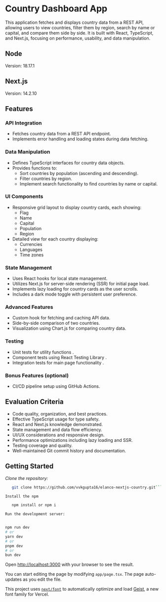 # Country Dashboard App

This application fetches and displays country data from a REST API, allowing users to view countries, filter them by region, search by name or capital, and compare them side by side. It is built with React, TypeScript, and Next.js, focusing on performance, usability, and data manipulation.

## Node
Version: 18.17.1

## Next.js
Version: 14.2.10

## Features

### API Integration

- Fetches country data from a REST API endpoint.
- Implements error handling and loading states during data fetching.

### Data Manipulation

- Defines TypeScript interfaces for country data objects.
- Provides functions to:
  - Sort countries by population (ascending and descending).
  - Filter countries by region.
  - Implement search functionality to find countries by name or capital.

### UI Components

- Responsive grid layout to display country cards, each showing:
  - Flag
  - Name
  - Capital
  - Population
  - Region
- Detailed view for each country displaying:
  - Currencies
  - Languages
  - Time zones

### State Management

- Uses React hooks for local state management.
- Utilizes Next.js for server-side rendering (SSR) for initial page load.
- Implements lazy loading for country cards as the user scrolls.
- Includes a dark mode toggle with persistent user preference.

### Advanced Features

- Custom hook for fetching and caching API data.
- Side-by-side comparison of two countries.
- Visualization using Chart.js for comparing country data.

### Testing

- Unit tests for utility functions .
- Component tests using React Testing Library .
- Integration tests for main page functionality .

### Bonus Features (optional)

- CI/CD pipeline setup using GitHub Actions.

## Evaluation Criteria

- Code quality, organization, and best practices.
- Effective TypeScript usage for type safety.
- React and Next.js knowledge demonstrated.
- State management and data flow efficiency.
- UI/UX considerations and responsive design.
- Performance optimizations including lazy loading and SSR.
- Testing coverage and quality.
- Well-maintained Git commit history and documentation.

## Getting Started

*Clone the repository:*
```bash
   git clone https://github.com/vvkgupta16/elanco-nextjs-country.git```

Install the npm

   npm install or npm i

Run the development server:


npm run dev
# or
yarn dev
# or
pnpm dev
# or
bun dev
```

Open [http://localhost:3000](http://localhost:3000) with your browser to see the result.

You can start editing the page by modifying `app/page.tsx`. The page auto-updates as you edit the file.

This project uses [`next/font`](https://nextjs.org/docs/app/building-your-application/optimizing/fonts) to automatically optimize and load [Geist](https://vercel.com/font), a new font family for Vercel.